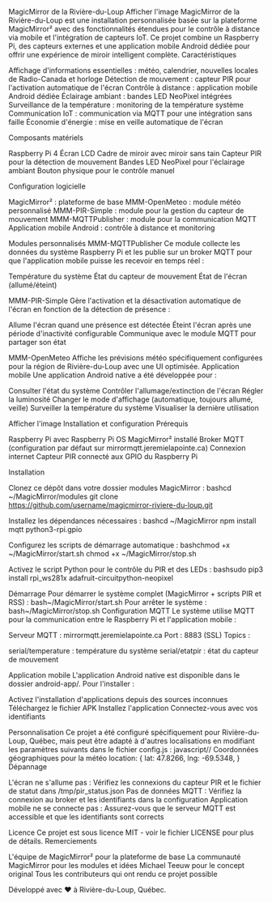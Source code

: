 MagicMirror de la Rivière-du-Loup
Afficher l'image
MagicMirror de la Rivière-du-Loup est une installation personnalisée basée sur la plateforme MagicMirror² avec des fonctionnalités étendues pour le contrôle à distance via mobile et l'intégration de capteurs IoT. Ce projet combine un Raspberry Pi, des capteurs externes et une application mobile Android dédiée pour offrir une expérience de miroir intelligent complète.
Caractéristiques

Affichage d'informations essentielles : météo, calendrier, nouvelles locales de Radio-Canada et horloge
Détection de mouvement : capteur PIR pour l'activation automatique de l'écran
Contrôle à distance : application mobile Android dédiée
Éclairage ambiant : bandes LED NeoPixel intégrées
Surveillance de la température : monitoring de la température système
Communication IoT : communication via MQTT pour une intégration sans faille
Économie d'énergie : mise en veille automatique de l'écran

Composants matériels

Raspberry Pi 4
Écran LCD
Cadre de miroir avec miroir sans tain
Capteur PIR pour la détection de mouvement
Bandes LED NeoPixel pour l'éclairage ambiant
Bouton physique pour le contrôle manuel

Configuration logicielle

MagicMirror² : plateforme de base
MMM-OpenMeteo : module météo personnalisé
MMM-PIR-Simple : module pour la gestion du capteur de mouvement
MMM-MQTTPublisher : module pour la communication MQTT
Application mobile Android : contrôle à distance et monitoring

Modules personnalisés
MMM-MQTTPublisher
Ce module collecte les données du système Raspberry Pi et les publie sur un broker MQTT pour que l'application mobile puisse les recevoir en temps réel :

Température du système
État du capteur de mouvement
État de l'écran (allumé/éteint)

MMM-PIR-Simple
Gère l'activation et la désactivation automatique de l'écran en fonction de la détection de présence :

Allume l'écran quand une présence est détectée
Éteint l'écran après une période d'inactivité configurable
Communique avec le module MQTT pour partager son état

MMM-OpenMeteo
Affiche les prévisions météo spécifiquement configurées pour la région de Rivière-du-Loup avec une UI optimisée.
Application mobile
Une application Android native a été développée pour :

Consulter l'état du système
Contrôler l'allumage/extinction de l'écran
Régler la luminosité
Changer le mode d'affichage (automatique, toujours allumé, veille)
Surveiller la température du système
Visualiser la dernière utilisation

Afficher l'image
Installation et configuration
Prérequis

Raspberry Pi avec Raspberry Pi OS
MagicMirror² installé
Broker MQTT (configuration par défaut sur mirrormqtt.jeremielapointe.ca)
Connexion internet
Capteur PIR connecté aux GPIO du Raspberry Pi

Installation

Clonez ce dépôt dans votre dossier modules MagicMirror :
bashcd ~/MagicMirror/modules
git clone https://github.com/username/magicmirror-riviere-du-loup.git

Installez les dépendances nécessaires :
bashcd ~/MagicMirror
npm install mqtt python3-rpi.gpio

Configurez les scripts de démarrage automatique :
bashchmod +x ~/MagicMirror/start.sh
chmod +x ~/MagicMirror/stop.sh

Activez le script Python pour le contrôle du PIR et des LEDs :
bashsudo pip3 install rpi_ws281x adafruit-circuitpython-neopixel


Démarrage
Pour démarrer le système complet (MagicMirror + scripts PIR et RSS) :
bash~/MagicMirror/start.sh
Pour arrêter le système :
bash~/MagicMirror/stop.sh
Configuration MQTT
Le système utilise MQTT pour la communication entre le Raspberry Pi et l'application mobile :

Serveur MQTT : mirrormqtt.jeremielapointe.ca
Port : 8883 (SSL)
Topics :

serial/temperature : température du système
serial/etatpir : état du capteur de mouvement



Application mobile
L'application Android native est disponible dans le dossier android-app/.
Pour l'installer :

Activez l'installation d'applications depuis des sources inconnues
Téléchargez le fichier APK
Installez l'application
Connectez-vous avec vos identifiants

Personnalisation
Ce projet a été configuré spécifiquement pour Rivière-du-Loup, Québec, mais peut être adapté à d'autres localisations en modifiant les paramètres suivants dans le fichier config.js :
javascript// Coordonnées géographiques pour la météo
location: {
    lat: 47.8266,
    lng: -69.5348,
}
Dépannage

L'écran ne s'allume pas : Vérifiez les connexions du capteur PIR et le fichier de statut dans /tmp/pir_status.json
Pas de données MQTT : Vérifiez la connexion au broker et les identifiants dans la configuration
Application mobile ne se connecte pas : Assurez-vous que le serveur MQTT est accessible et que les identifiants sont corrects

Licence
Ce projet est sous licence MIT - voir le fichier LICENSE pour plus de détails.
Remerciements

L'équipe de MagicMirror² pour la plateforme de base
La communauté MagicMirror pour les modules et idées
Michael Teeuw pour le concept original
Tous les contributeurs qui ont rendu ce projet possible


Développé avec ❤️ à Rivière-du-Loup, Québec.